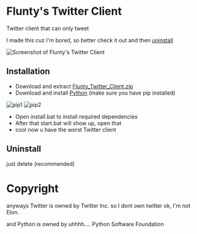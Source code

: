 # Flunty's Twitter Client
Twitter client that can only tweet

I made this cuz I'm bored, so better check it out and then [uninstall](https://github.com/Fluntyy/twitterclient/blob/main/README.md#uninstall)

![Screenshot of Flunty's Twitter Client](https://user-images.githubusercontent.com/106996695/180609097-cf06f9e1-f73e-46e2-86b3-149964c3f970.png)


## Installation
- Download and extract [Flunty_Twitter_Client.zip](https://github.com/Fluntyy/twitterclient/releases/download/1.0/Flunty_Twitter_Client.zip)
- Download and install [Python](https://www.python.org/downloads/) (make sure you have pip installed)

![pip1](https://user-images.githubusercontent.com/106996695/180608885-6dd1b69b-8818-4610-b24c-de03c4fbc33d.png)
![pip2](https://user-images.githubusercontent.com/106996695/180608946-d84795c5-5351-4954-b856-e368e4ed2fb9.png)

- Open install.bat to install required dependencies
- After that start.bat will show up, open that
- cool now u have the worst Twitter client

## Uninstall
just delete (recommended)

# Copyright
anyways Twitter is owned by Twitter Inc. so I dont own twitter ok, I'm not Elon.

and Python is owned by uhhhh.... Python Software Foundation
